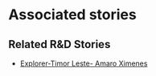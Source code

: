 # Associated stories

<!-- !!DO NOT REMOVE!! start autogenerated hyperlinks -->
## Related R&D Stories
- [Explorer\-Timor Leste\- Amaro Ximenes](/stories/?doc=Explorers_TLS)
<!-- !!DO NOT REMOVE!! end autogenerated hyperlinks -->